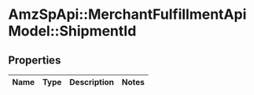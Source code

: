 # AmzSpApi::MerchantFulfillmentApiModel::ShipmentId

## Properties
Name | Type | Description | Notes
------------ | ------------- | ------------- | -------------

